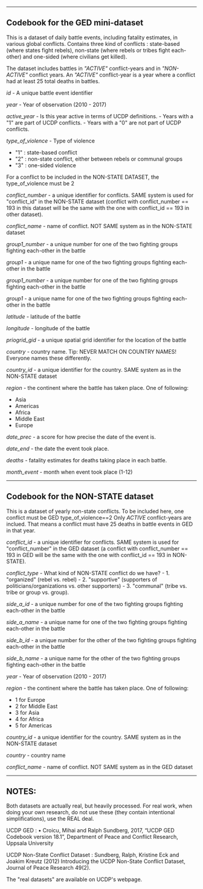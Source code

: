 -----------------
Codebook for the GED mini-dataset 
-----------------

This is a dataset of daily battle events, including fatality estimates, in various global conflicts. Contains three kind of conflicts : state-based (where states fight rebels), non-state (where rebels or tribes fight each-other) and one-sided (where civilians get killed).

The dataset includes battles in *"ACTIVE"* conflict-years and in *"NON-ACTIVE"* conflict years. 
An *"ACTIVE"* conflict-year is a year where a conflict had at least 25 total deaths in battles.

*id* - A unique battle event identifier

*year* - Year of observation (2010 - 2017)

*active_year* - Is this year active in terms of UCDP definitions. 
    - Years with a "1" are part of UCDP conflicts.
    - Years with a "0" are not part of UCDP conflicts.
			  
*type_of_violence* - Type of violence
   - "1" : state-based conflict
   - "2" : non-state conflict, either between rebels or communal groups 
   - "3" : one-sided violence

For a conflict to be included in the NON-STATE DATASET, the type_of_violence must be 2

*conflict_number*  - a unique identifier for conflicts. SAME system is used for "conflict_id" in the NON-STATE dataset (conflict with conflict_number == 193 in this dataset will be the same with the one with conflict_id == 193 in other dataset).
     
*conflict_name* - name of conflict. NOT SAME system as in the NON-STATE dataset
      
*group1_number* - a unique number for one of the two fighting groups fighting each-other in the battle
      
*group1* - a unique name for one of the two fighting groups fighting each-other in the battle

*group1_number* - a unique number for one of the two fighting groups fighting each-other in the battle
      
*group1* - a unique name for one of the two fighting groups fighting each-other in the battle

*latitude* - latitude of the battle

*longitude* - longitude of the battle

*priogrid_gid* - a unique spatial grid identifier for the location of the battle

*country* - country name. Tip: NEVER MATCH ON COUNTRY NAMES! Everyone names these differently.

*country_id* - a unique identifier for the country. SAME system as in the NON-STATE dataset

*region* - the continent where the battle has taken place. One of following:
   - Asia
   - Americas   
   - Africa     
   - Middle East
   - Europe

*date_prec* - a score for how precise the date of the event is.

*date_end* - the date the event took place.

*deaths* - fatality estimates for deaths taking place in each battle.

*month_event* - month when event took place (1-12)


-------------------
Codebook for the NON-STATE dataset
-------------------

This is a dataset of yearly non-state conflicts.
To be included here, one conflict must be GED type_of_violence==2 
Only *ACTIVE* conflict-years are inclued. That means a conflict must have 25 deaths in battle events in GED in that year.

*conflict_id* - a unique identifier for conflicts. SAME system is used for "conflict_number" in the GED dataset (a conflict with conflict_number == 193 in GED will be the same with the one with conflict_id == 193 in NON-STATE).

*conflict_type* - What kind of NON-STATE conflict do we have?
    - 1. "organized" (rebel vs. rebel)
    - 2. "supportive" (supporters of politicians/organizations vs. other supporters)
    - 3. "communal" (tribe vs. tribe or group vs. group).

*side_a_id* - a unique number for one of the two fighting groups fighting each-other in the battle
      
*side_a_name* - a unique name for one of the two fighting groups fighting each-other in the battle

*side_b_id* - a unique number for the other of the two fighting groups fighting each-other in the battle
      
*side_b_name* - a unique name for the other of the two fighting groups fighting each-other in the battle

*year* - Year of observation (2010 - 2017)

*region* - the continent where the battle has taken place. One of following:
- 1 for Europe
- 2 for Middle East
- 3 for Asia
- 4 for Africa
- 5 for Americas

*country_id* - a unique identifier for the country. SAME system as in the NON-STATE dataset

*country* - country name 

*conflict_name* - name of conflict. NOT SAME system as in the GED dataset

----------
NOTES:
----------
Both datasets are actually real, but heavily processed. For real work, when doing your own research, do not use these (they contain intentional simplifications), use the REAL deal.

UCDP GED : • Croicu, Mihai and Ralph Sundberg, 2017, “UCDP GED Codebook version 18.1”, Department of Peace and Conflict Research, Uppsala University

UCDP Non-State Conflict Dataset :  Sundberg, Ralph, Kristine Eck and Joakim Kreutz (2012) Introducing the UCDP Non-State Conflict Dataset, Journal of Peace Research 49(2).

The "real datasets" are available on UCDP's webpage.
